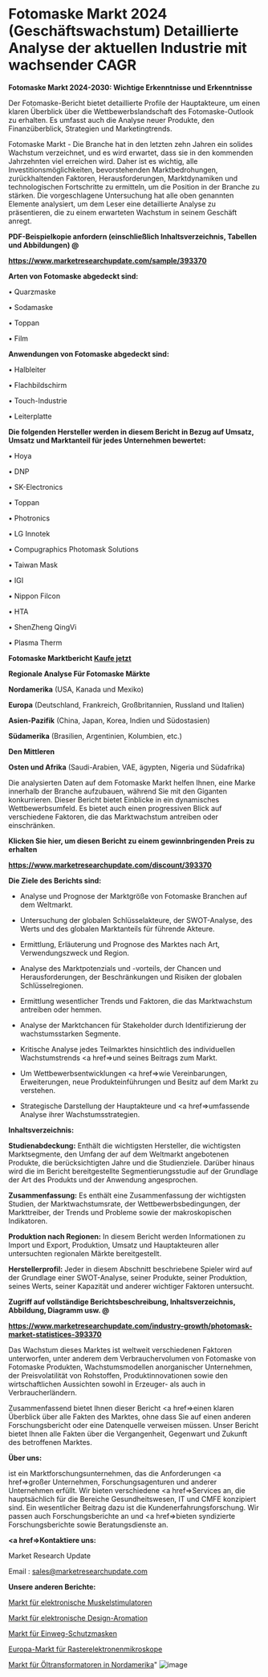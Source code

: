# Fotomaske Markt 2024 (Geschäftswachstum) Detaillierte Analyse der aktuellen Industrie mit wachsender CAGR

<strong>Fotomaske Markt 2024-2030: Wichtige Erkenntnisse und Erkenntnisse</strong>

Der Fotomaske-Bericht bietet detaillierte Profile der Hauptakteure, um einen klaren Überblick über die Wettbewerbslandschaft des Fotomaske-Outlook zu erhalten. Es umfasst auch die Analyse neuer Produkte, den Finanzüberblick, Strategien und Marketingtrends.

Fotomaske Markt - Die Branche hat in den letzten zehn Jahren ein solides Wachstum verzeichnet, und es wird erwartet, dass sie in den kommenden Jahrzehnten viel erreichen wird. Daher ist es wichtig, alle Investitionsmöglichkeiten, bevorstehenden Marktbedrohungen, zurückhaltenden Faktoren, Herausforderungen, Marktdynamiken und technologischen Fortschritte zu ermitteln, um die Position in der Branche zu stärken. Die vorgeschlagene Untersuchung hat alle oben genannten Elemente analysiert, um dem Leser eine detaillierte Analyse zu präsentieren, die zu einem erwarteten Wachstum in seinem Geschäft anregt.



<strong><b>PDF-Beispielkopie anfordern (einschließlich Inhaltsverzeichnis, Tabellen und Abbildungen) @ </b></strong>

<strong><a href=https://www.marketresearchupdate.com/sample/393370>

<strong>https://www.marketresearchupdate.com/sample/393370</u></a></strong></strong>



<strong>Arten von Fotomaske abgedeckt sind:</strong>

• Quarzmaske

• Sodamaske

• Toppan

• Film



<strong>Anwendungen von Fotomaske abgedeckt sind:</strong>

• Halbleiter

• Flachbildschirm

• Touch-Industrie

• Leiterplatte



<strong>Die folgenden Hersteller werden in diesem Bericht in Bezug auf Umsatz, Umsatz und Marktanteil für jedes Unternehmen bewertet:</strong>

• Hoya

• DNP

• SK-Electronics

• Toppan

• Photronics

• LG Innotek

• Compugraphics Photomask Solutions

• Taiwan Mask

• IGI

• Nippon Filcon

• HTA

• ShenZheng QingVi

• Plasma Therm



<strong>Fotomaske Marktbericht <a href=https://www.marketresearchupdate.com/buynow/393370>Kaufe jetzt</a></strong>



<strong>Regionale Analyse Für Fotomaske Märkte</strong>



<strong>Nordamerika</strong> (USA, Kanada und Mexiko)



<strong>Europa</strong> (Deutschland, Frankreich, Großbritannien, Russland und Italien)



<strong>Asien-Pazifik</strong> (China, Japan, Korea, Indien und Südostasien)



<strong>Südamerika</strong> (Brasilien, Argentinien, Kolumbien, etc.)



<strong>Den Mittleren</strong> 

<strong>Osten und Afrika</strong> (Saudi-Arabien, VAE, ägypten, Nigeria und Südafrika)

Die analysierten Daten auf dem Fotomaske Markt helfen Ihnen, eine Marke innerhalb der Branche aufzubauen, während Sie mit den Giganten konkurrieren. Dieser Bericht bietet Einblicke in ein dynamisches Wettbewerbsumfeld. Es bietet auch einen progressiven Blick auf verschiedene Faktoren, die das Marktwachstum antreiben oder einschränken.



<strong>Klicken Sie hier, um diesen Bericht zu einem gewinnbringenden Preis zu erhalten
</strong>

<strong><a href=https://www.marketresearchupdate.com/discount/393370>https://www.marketresearchupdate.com/discount/393370</b></u></strong></a>



<strong>Die Ziele des Berichts sind:</strong>

- Analyse und Prognose der Marktgröße von Fotomaske Branchen auf dem Weltmarkt.

- Untersuchung der globalen Schlüsselakteure, der SWOT-Analyse, des Werts und des globalen Marktanteils für führende Akteure.

- Ermittlung, Erläuterung und Prognose des Marktes nach Art, Verwendungszweck und Region.

- Analyse des Marktpotenzials und -vorteils, der Chancen und Herausforderungen, der Beschränkungen und Risiken der globalen Schlüsselregionen.

- Ermittlung wesentlicher Trends und Faktoren, die das Marktwachstum antreiben oder hemmen.

- Analyse der Marktchancen für Stakeholder durch Identifizierung der wachstumsstarken Segmente.

- Kritische Analyse jedes Teilmarktes hinsichtlich des individuellen Wachstumstrends <a href=>und</a> seines Beitrags zum Markt.

- Um Wettbewerbsentwicklungen <a href=>wie</a> Vereinbarungen, Erweiterungen, neue Produkteinführungen und Besitz auf dem Markt zu verstehen.

- Strategische Darstellung der Hauptakteure und <a href=>umfas</a>sende Analyse ihrer Wachstumsstrategien.



<strong>Inhaltsverzeichnis:</strong>



<strong>Studienabdeckung:</strong> Enthält die wichtigsten Hersteller, die wichtigsten Marktsegmente, den Umfang der auf dem Weltmarkt angebotenen Produkte, die berücksichtigten Jahre und die Studienziele. Darüber hinaus wird die im Bericht bereitgestellte Segmentierungsstudie auf der Grundlage der Art des Produkts und der Anwendung angesprochen.



<strong>Zusammenfassung:</strong> Es enthält eine Zusammenfassung der wichtigsten Studien, der Marktwachstumsrate, der Wettbewerbsbedingungen, der Markttreiber, der Trends und Probleme sowie der makroskopischen Indikatoren.



<strong>Produktion nach Regionen:</strong> In diesem Bericht werden Informationen zu Import und Export, Produktion, Umsatz und Hauptakteuren aller untersuchten regionalen Märkte bereitgestellt.



<strong>Herstellerprofil:</strong> Jeder in diesem Abschnitt beschriebene Spieler wird auf der Grundlage einer SWOT-Analyse, seiner Produkte, seiner Produktion, seines Werts, seiner Kapazität und anderer wichtiger Faktoren untersucht.



<strong><b>Zugriff auf vollständige Berichtsbeschreibung, Inhaltsverzeichnis, Abbildung, Diagramm usw. @ </b></strong>

<strong><a href=https://www.marketresearchupdate.com/industry-growth/photomask-market-statistices-393370>https://www.marketresearchupdate.com/industry-growth/photomask-market-statistices-393370</a></strong>

Das Wachstum dieses Marktes ist weltweit verschiedenen Faktoren unterworfen, unter anderem dem Verbrauchervolumen von Fotomaske von Fotomaske Produkten, Wachstumsmodellen anorganischer Unternehmen, der Preisvolatilität von Rohstoffen, Produktinnovationen sowie den wirtschaftlichen Aussichten sowohl in Erzeuger- als auch in Verbraucherländern.

Zusammenfassend bietet Ihnen dieser Bericht <a href=>einen</a> klaren Überblick über alle Fakten des Marktes, ohne dass Sie auf einen anderen Forschungsbericht oder eine Datenquelle verweisen müssen. Unser Bericht bietet Ihnen alle Fakten über die Vergangenheit, Gegenwart und Zukunft des betroffenen Marktes.



<strong>Über uns:</strong>

 ist ein Marktforschungsunternehmen, das die Anforderungen <a href=>großer</a> Unternehmen, Forschungsagenturen und anderer Unternehmen erfüllt. Wir bieten verschiedene <a href=>Services</a> an, die hauptsächlich für die Bereiche Gesundheitswesen, IT und CMFE konzipiert sind. Ein wesentlicher Beitrag dazu ist die Kundenerfahrungsforschung. Wir passen auch Forschungsberichte an und <a href=>bieten</a> syndizierte Forschungsberichte sowie Beratungsdienste an.



<strong><a href=>Kontaktiere uns:</a></strong>

Market Research Update

Email : sales@marketresearchupdate.com



<strong>Unsere anderen Berichte:</strong>

<a href=https://www.linkedin.com/pulse/electronic-muscle-stimulator-market>Markt für elektronische Muskelstimulatoren</a>

<a href=https://www.linkedin.com/pulse/electronic-design-auromation-market-report-2023>Markt für elektronische Design-Aromation</a>

<a href=https://www.linkedin.com/pulse/disposable-protective-mask-market-outlooks-2023>Markt für Einweg-Schutzmasken</a>

<a href=https://www.linkedin.com/pulse/europe-scanning-electron-microscope-sem-market>Europa-Markt für Rasterelektronenmikroskope</a>

<a href=https://www.linkedin.com/pulse/north-america-oil-immersed-power-transformers-market>Markt für Öltransformatoren in Nordamerika</a>"
![image](https://github.com/meghapanth/markettrends/assets/163847665/4dd09af7-a92f-41a9-975a-4e7f938cfbaa)
